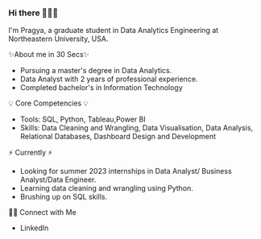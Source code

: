 ### Hi there 🙋🏻‍♀️

I'm Pragya, a graduate student in Data Analytics Engineering at Northeastern University, USA. 

✨About me in 30 Secs✨

- Pursuing a master's degree in Data Analytics.
- Data Analyst with 2 years of professional experience.
- Completed bachelor's in Information Technology

💡 Core Competencies 💡
- Tools: SQL, Python, Tableau,Power BI
- Skills: Data Cleaning and Wrangling, Data Visualisation, Data Analysis, Relational Databases, Dashboard Design and Development

⚡️ Currently ⚡️
- Looking for summer 2023 internships in Data Analyst/ Business Analyst/Data Engineer.
- Learning data cleaning and wrangling using Python.
- Brushing up on SQL skills.

🙌🏻 Connect with Me
- LinkedIn

